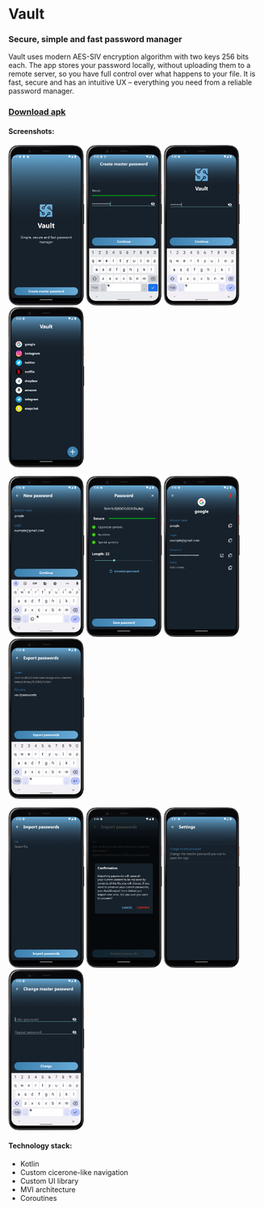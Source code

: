 # Vault

### Secure, simple and fast password manager

Vault uses modern AES-SIV encryption algorithm with two keys 256 bits each. The app stores your password
locally, without uploading them to a remote server, so you have full control over what happens to
your file. It is fast, secure and has an intuitive UX – everything you need from a reliable password manager.

### [Download apk](android-app/apk/vault.apk)

#### Screenshots:

<p float="left">
  <img src="android-app/screenshots/screenshot_initial.png" width="150" />
  <img src="android-app/screenshots/screenshot_create_master_password.png" width="150" /> 
  <img src="android-app/screenshots/screenshot_login.png" width="150" />
  <img src="android-app/screenshots/screenshot_main_screen.png" width="150" /> 
</p>
<p float="left">
  <img src="android-app/screenshots/screenshot_new_password.png" width="150" />
  <img src="android-app/screenshots/screenshot_save_password.png" width="150" /> 
  <img src="android-app/screenshots/screenshot_info.png" width="150" />
  <img src="android-app/screenshots/screenshot_export_passwords.png" width="150" /> 
</p>
<p float="left">
  <img src="android-app/screenshots/screenshot_import_passwords.png" width="150" />
  <img src="android-app/screenshots/screenshot_import_passwords_confirmation.png" width="150" />
  <img src="android-app/screenshots/screenshot_settings.png" width="150" />
  <img src="android-app/screenshots/screenshot_change_master_password.png" width="150" />
</p>

#### Technology stack:

- Kotlin
- Custom cicerone-like navigation
- Custom UI library
- MVI architecture
- Coroutines

